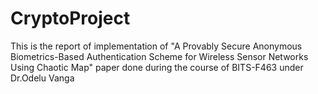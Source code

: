 # CryptoProject
This is the report of implementation of "A Provably Secure Anonymous Biometrics-Based Authentication Scheme for Wireless Sensor Networks Using Chaotic Map" paper done during the course of BITS-F463 under Dr.Odelu Vanga
